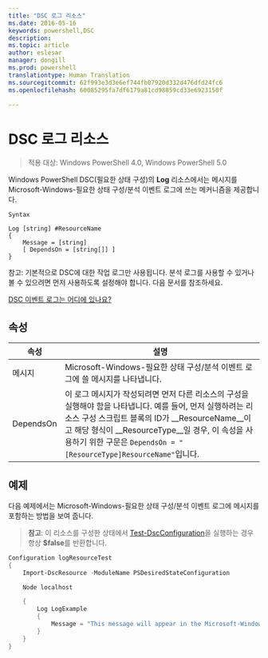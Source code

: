 ```yaml
---
title: "DSC 로그 리소스"
ms.date: 2016-05-16
keywords: powershell,DSC
description: 
ms.topic: article
author: eslesar
manager: dongill
ms.prod: powershell
translationtype: Human Translation
ms.sourcegitcommit: 62f993e3d3e6ef744fb07920d332d476dfd24fc6
ms.openlocfilehash: 60085295fa7df6179a81cd98859cd33e6923150f

---
```


# DSC 로그 리소스 

> 적용 대상: Windows PowerShell 4.0, Windows PowerShell 5.0

Windows PowerShell DSC(필요한 상태 구성)의 __Log__ 리소스에서는 메시지를 Microsoft-Windows-필요한 상태 구성/분석 이벤트 로그에 쓰는 메커니즘을 제공합니다.

```
Syntax

Log [string] #ResourceName
{
    Message = [string]
    [ DependsOn = [string[]] ]
}
```

참고: 기본적으로 DSC에 대한 작업 로그만 사용됩니다.
분석 로그를 사용할 수 있거나 볼 수 있으려면 먼저 사용하도록 설정해야 합니다.
다음 문서를 참조하세요.

[DSC 이벤트 로그는 어디에 있나요?](https://msdn.microsoft.com/en-us/powershell/dsc/troubleshooting#where-are-dsc-event-logs)

## 속성
|  속성  |  설명   | 
|---|---| 
| 메시지| Microsoft-Windows-필요한 상태 구성/분석 이벤트 로그에 쓸 메시지를 나타냅니다.| 
| DependsOn | 이 로그 메시지가 작성되려면 먼저 다른 리소스의 구성을 실행해야 함을 나타냅니다. 예를 들어, 먼저 실행하려는 리소스 구성 스크립트 블록의 ID가 __ResourceName__이고 해당 형식이 __ResourceType__일 경우, 이 속성을 사용하기 위한 구문은 `DependsOn = "[ResourceType]ResourceName"`입니다.| 

## 예제

다음 예제에서는 Microsoft-Windows-필요한 상태 구성/분석 이벤트 로그에 메시지를 포함하는 방법을 보여 줍니다.

> **참고**: 이 리소스를 구성한 상태에서 [Test-DscConfiguration](https://technet.microsoft.com/en-us/library/dn407382.aspx)을 실행하는 경우 항상 **$false**를 반환합니다.

```powershell 
Configuration logResourceTest
{
    Import-DscResource -ModuleName PSDesiredStateConfiguration

    Node localhost

    {
        Log LogExample
        {
            Message = "This message will appear in the Microsoft-Windows-Desired State Configuration/Analytic event log."
        }
    }
}
```




<!--HONumber=Sep16_HO3-->


